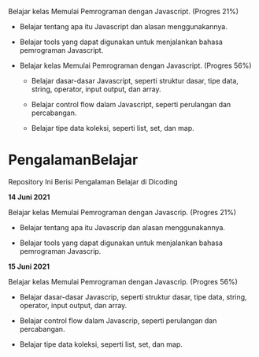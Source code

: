 Belajar kelas Memulai Pemrograman dengan Javascript. (Progres 21%)

* Belajar tentang apa itu Javascript dan alasan menggunakannya.

* Belajar tools yang dapat digunakan untuk menjalankan bahasa pemrograman Javascript.
* Belajar kelas Memulai Pemrograman dengan Javascript. (Progres 56%)

  * Belajar dasar-dasar Javascript, seperti struktur dasar, tipe data, string, operator, input output, dan array.

  * Belajar control flow dalam Javascript, seperti perulangan dan percabangan.

  * Belajar tipe data koleksi, seperti list, set, dan map.
# PengalamanBelajar

Repository Ini Berisi Pengalaman Belajar di Dicoding


**14 Juni 2021**  

Belajar kelas Memulai Pemrograman dengan Javascrip. (Progres 21%)

  * Belajar tentang apa itu Javascrip dan alasan menggunakannya.

  * Belajar tools yang dapat digunakan untuk menjalankan bahasa pemrograman Javascrip.


**15 Juni 2021**  

Belajar kelas Memulai Pemrograman dengan Javascrip. (Progres 56%)

  * Belajar dasar-dasar Javascrip, seperti struktur dasar, tipe data, string, operator, input output, dan array.

  * Belajar control flow dalam Javascrip, seperti perulangan dan percabangan.

  * Belajar tipe data koleksi, seperti list, set, dan map.
